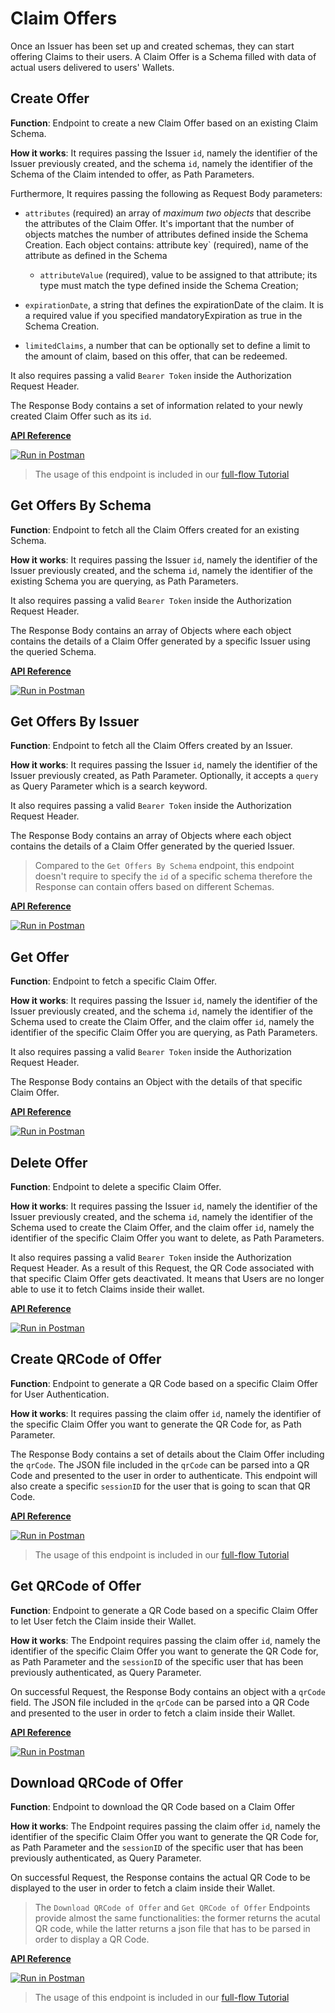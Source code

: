# Claim Offers

Once an Issuer has been set up and created schemas, they can start offering Claims to their users. A Claim Offer is a Schema filled with data of actual users delivered to users' Wallets.

## Create Offer

**Function**: Endpoint to create a new Claim Offer based on an existing Claim Schema.

**How it works**: It requires passing the Issuer `id`, namely the identifier of the Issuer previously created, and the schema `id`, namely the identifier of the Schema of the Claim intended to offer, as Path Parameters. 

Furthermore, It requires passing the following as Request Body parameters:

- `attributes` (required) an array of *maximum two objects* that describe the attributes of the Claim Offer. It's important that the number of objects matches the number of attributes defined inside the Schema Creation.
Each object contains: attribute key` (required), name of the attribute as defined in the Schema
    - `attributeValue` (required), value to be assigned to that attribute; its type must match the type defined inside the Schema Creation;

- `expirationDate`, a string that defines the expirationDate of the claim. It is a required value if you specified mandatoryExpiration as true in the Schema Creation.
- `limitedClaims`, a number that can be optionally set to define a limit to the amount of claim, based on this offer, that can be redeemed.

It also requires passing a valid `Bearer Token` inside the Authorization Request Header.

The Response Body contains a set of information related to your newly created Claim Offer such as its `id`.

**[API Reference](https://api-staging.polygonid.com/#tag/Offers/operation/CreateOffer)**

[![Run in Postman](https://run.pstmn.io/button.svg)](https://www.postman.com/dark-star-200015/workspace/public/request/23322631-2dfc4ac1-4089-4062-8e0c-e862261da70f)

> The usage of this endpoint is included in our [full-flow Tutorial](../flow-tutorial/happy-path.md#7-create-claim-offer)

## Get Offers By Schema 

**Function**: Endpoint to fetch all the Claim Offers created for an existing Schema.

**How it works**: It requires passing the Issuer `id`, namely the identifier of the Issuer previously created, and the schema `id`, namely the identifier of the existing Schema you are querying, as Path Parameters. 

It also requires passing a valid `Bearer Token` inside the Authorization Request Header.

The Response Body contains an array of Objects where each object contains the details of a Claim Offer generated by a specific Issuer using the queried Schema.

**[API Reference](https://api-staging.polygonid.com/#tag/Offers/operation/GetOffers)**

[![Run in Postman](https://run.pstmn.io/button.svg)](https://www.postman.com/dark-star-200015/workspace/public/request/23322631-2dfc4ac1-4089-4062-8e0c-e862261da70f)

## Get Offers By Issuer 

**Function**: Endpoint to fetch all the Claim Offers created by an Issuer.

**How it works**: It requires passing the Issuer `id`, namely the identifier of the Issuer previously created, as Path Parameter. Optionally, it accepts a `query` as Query Parameter which is a search keyword. 

It also requires passing a valid `Bearer Token` inside the Authorization Request Header.

The Response Body contains an array of Objects where each object contains the details of a Claim Offer generated by the queried Issuer.

> Compared to the `Get Offers By Schema` endpoint, this endpoint doesn't require to specify the `id` of a specific schema therefore the Response can contain offers based on different Schemas. 

**[API Reference](https://api-staging.polygonid.com/#tag/Offers/operation/GetOffersByIssuer)**

[![Run in Postman](https://run.pstmn.io/button.svg)](https://www.postman.com/dark-star-200015/workspace/public/request/23322631-2dfc4ac1-4089-4062-8e0c-e862261da70f)

## Get Offer

**Function**: Endpoint to fetch a specific Claim Offer.

**How it works**: It requires passing the Issuer `id`, namely the identifier of the Issuer previously created, and the schema `id`, namely the identifier of the Schema used to create the Claim Offer, and the claim offer `id`, namely the identifier of the specific Claim Offer you are querying, as Path Parameters.

It also requires passing a valid `Bearer Token` inside the Authorization Request Header.

The Response Body contains an Object with the details of that specific Claim Offer.

**[API Reference](https://api-staging.polygonid.com/#tag/Offers/operation/GetOffer)**

[![Run in Postman](https://run.pstmn.io/button.svg)](https://www.postman.com/dark-star-200015/workspace/public/request/23322631-2dfc4ac1-4089-4062-8e0c-e862261da70f)

## Delete Offer

**Function**: Endpoint to delete a specific Claim Offer. 

**How it works**: It requires passing the Issuer `id`, namely the identifier of the Issuer previously created, and the schema `id`, namely the identifier of the Schema used to create the Claim Offer, and the claim offer `id`, namely the identifier of the specific Claim Offer you want to delete, as Path Parameters.

It also requires passing a valid `Bearer Token` inside the Authorization Request Header. As a result of this Request, the QR Code associated with that specific Claim Offer gets deactivated. It means that Users are no longer able to use it to fetch Claims inside their wallet.

**[API Reference](https://api-staging.polygonid.com/#tag/Offers/operation/DeleteOffer)**

[![Run in Postman](https://run.pstmn.io/button.svg)](https://www.postman.com/dark-star-200015/workspace/public/request/23322631-2dfc4ac1-4089-4062-8e0c-e862261da70f)

## Create QRCode of Offer

**Function**: Endpoint to generate a QR Code based on a specific Claim Offer for User Authentication.

**How it works**: It requires passing the claim offer `id`, namely the identifier of the specific Claim Offer you want to generate the QR Code for, as Path Parameter.

The Response Body contains a set of details about the Claim Offer including the `qrCode`. The JSON file included in the `qrCode` can be parsed into a QR Code and presented to the user in order to authenticate. This endpoint will also create a specific `sessionID` for the user that is going to scan that QR Code.

**[API Reference](https://api-staging.polygonid.com/#tag/Offers/operation/CreateOfferQrCode)**

[![Run in Postman](https://run.pstmn.io/button.svg)](https://www.postman.com/dark-star-200015/workspace/public/request/23322631-2dfc4ac1-4089-4062-8e0c-e862261da70f)

> The usage of this endpoint is included in our [full-flow Tutorial](../flow-tutorial/happy-path.md#8-create-qr-code-of-claim-offer)

## Get QRCode of Offer

**Function**: Endpoint to generate a QR Code based on a specific Claim Offer to let User fetch the Claim inside their Wallet.

**How it works**: The Endpoint requires passing the claim offer `id`, namely the identifier of the specific Claim Offer you want to generate the QR Code for, as Path Parameter and the `sessionID` of the specific user that has been previously authenticated, as Query Parameter.

On successful Request, the Response Body contains an object with a `qrCode` field. The JSON file included in the `qrCode` can be parsed into a QR Code and presented to the user in order to fetch a claim inside their Wallet.

**[API Reference](https://api-staging.polygonid.com/#tag/Offers/operation/GetOfferQrCode)**

[![Run in Postman](https://run.pstmn.io/button.svg)](https://www.postman.com/dark-star-200015/workspace/public/request/23322631-2dfc4ac1-4089-4062-8e0c-e862261da70f)

## Download QRCode of Offer

**Function**: Endpoint to download the QR Code based on a Claim Offer

**How it works**: The Endpoint requires passing the claim offer `id`, namely the identifier of the specific Claim Offer you want to generate the QR Code for, as Path Parameter and the `sessionID` of the specific user that has been previously authenticated, as Query Parameter.

On successful Request, the Response contains the actual QR Code to be displayed to the user in order to fetch a claim inside their Wallet.

> The `Download QRCode of Offer` and `Get QRCode of Offer` Endpoints provide almost the same functionalities: the former returns the acutal QR code, while the latter returns a json file that has to be parsed in order to display a QR Code.

**[API Reference](https://api-staging.polygonid.com/#tag/Offers/operation/DownloadOfferQrCode)**

[![Run in Postman](https://run.pstmn.io/button.svg)](https://www.postman.com/dark-star-200015/workspace/public/request/23322631-2dfc4ac1-4089-4062-8e0c-e862261da70f)

> The usage of this endpoint is included in our [full-flow Tutorial](../flow-tutorial/happy-path.md#9-download-qrcode-of-offer)
